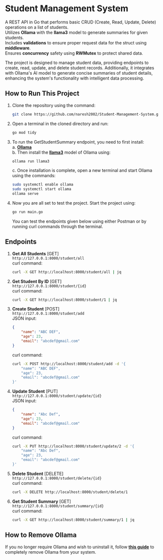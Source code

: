 # Student Management System

A REST API in Go that performs basic CRUD (Create, Read, Update, Delete) operations on a list of students.  
Utilizes **Ollama** with the **llama3** model to generate summaries for given students.  
Includes **validations** to ensure proper request data for the struct using **middleware**.  
Ensures **concurrency** safety using **RWMutex** to protect shared data.  

The project is designed to manage student data, providing endpoints to create, read, update, and delete student records. Additionally, it integrates with Ollama's AI model to generate concise summaries of student details, enhancing the system's functionality with intelligent data processing.

## How to Run This Project

1. Clone the repository using the command:  
    ```bash
    git clone https://github.com/naresh2002/Student-Management-System.git
    ```

2. Open a terminal in the cloned directory and run:  
    ```bash
    go mod tidy
    ```

3. To run the GetStudentSummary endpoint, you need to first install:  
    a. [**Ollama**](https://www.ollama.com/download)  
    b. Then install the [**llama3**](https://www.ollama.com/library/llama3) model of Ollama using:  
     ```bash
     ollama run llama3
     ```  
    c. Once installation is complete, open a new terminal and start Ollama using the commands:  
     ```bash
     sudo systemctl enable ollama  
     sudo systemctl start ollama  
     ollama serve
     ```

4. Now you are all set to test the project. Start the project using:  
    ```bash
    go run main.go
    ```  
   You can test the endpoints given below using either Postman or by running curl commands through the terminal.

## Endpoints

1. **Get All Students** [GET]  
    ```http://127.0.0.1:8000/student/all```  
    curl command:  
    ```bash
    curl -X GET http://localhost:8000/student/all | jq
    ```

2. **Get Student By ID** [GET]  
    ```http://127.0.0.1:8000/student/{id}```  
    curl command:  
    ```bash
    curl -X GET http://localhost:8000/student/1 | jq
    ```

3. **Create Student** [POST]  
    ```http://127.0.0.1:8000/student/add```  
    JSON input:  
    ```json
    {  
        "name": "ABC DEF",  
        "age": 23,  
        "email": "abcdef@gmail.com"  
    }
    ```  
    curl command:  
    ```bash
    curl -X POST http://localhost:8000/student/add -d '{  
        "name": "ABC DEF",  
        "age": 23,  
        "email": "abcdef@gmail.com"  
    }'
    ```

4. **Update Student** [PUT]  
    ```http://127.0.0.1:8000/student/update/{id}```  
    JSON input:  
    ```json
    {  
        "name": "Abc Def",  
        "age": 23,  
        "email": "abcdef@gmail.com"  
    }
    ```  
    curl command:  
    ```bash
    curl -X PUT http://localhost:8000/student/update/2 -d '{  
        "name": "Abc Def",  
        "age": 23,  
        "email": "abcdef@gmail.com"  
    }'
    ```

5. **Delete Student** [DELETE]  
    ```http://127.0.0.1:8000/student/delete/{id}```  
    curl command:  
    ```bash
    curl -X DELETE http://localhost:8000/student/delete/1
    ```

6. **Get Student Summary** [GET]  
    ```http://127.0.0.1:8000/student/summary/{id}```  
    curl command:  
    ```bash
    curl -X GET http://localhost:8000/student/summary/1 | jq
    ```

## How to Remove Ollama

If you no longer require Ollama and wish to uninstall it, follow [**this guide**](https://collabnix.com/how-to-uninstall-ollama/) to completely remove Ollama from your system.
